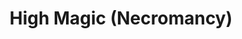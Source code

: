 ---
title: "High Magic (Necromancy)"
canonical: "skill/high-magic-necromancy"
lists:
    - unliving-loresheet
tier: 4
prerequisites: ["unliving-loresheet/necromancy"]
replacement: true
ladder: "high-magic-necromancy"
---